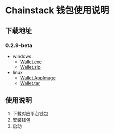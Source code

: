 # Chainstack 钱包使用说明

## 下载地址

### 0.2.9-beta

- windows
    - [Wallet.exe](http://114.119.116.157:9000/wallet/win/beta/chainstack-wallet%20Setup%200.2.9-beta.exe)
    - [Wallet.zip](http://114.119.116.157:9000/wallet/win/beta/chainstack-wallet-0.2.9-beta-win.zip)
- linux
    - [Wallet.AppImage](http://114.119.116.157:9000/wallet/linux/beta/chainstack-wallet-0.2.9-beta-x86_64.AppImage)
    - [Wallet.tar](http://114.119.116.157:9000/wallet/win/beta/chainstack-wallet-0.2.9-beta.tar.gz)

## 使用说明

1. 下载对应平台钱包
2. 安装钱包
3. 启动